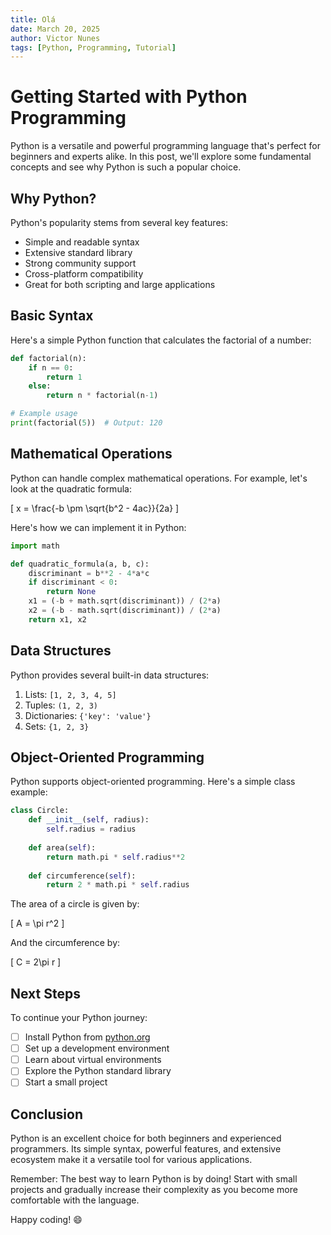 ```yaml
---
title: Olá
date: March 20, 2025
author: Victor Nunes
tags: [Python, Programming, Tutorial]
---
```


# Getting Started with Python Programming

Python is a versatile and powerful programming language that's perfect for beginners and experts alike. In this post, we'll explore some fundamental concepts and see why Python is such a popular choice.
<br/>
## Why Python?

Python's popularity stems from several key features:

- Simple and readable syntax
- Extensive standard library
- Strong community support
- Cross-platform compatibility
- Great for both scripting and large applications

## Basic Syntax

Here's a simple Python function that calculates the factorial of a number:

```python
def factorial(n):
    if n == 0:
        return 1
    else:
        return n * factorial(n-1)

# Example usage
print(factorial(5))  # Output: 120
```

## Mathematical Operations

Python can handle complex mathematical operations. For example, let's look at the quadratic formula:

\[
x = \frac{-b \pm \sqrt{b^2 - 4ac}}{2a}
\]

Here's how we can implement it in Python:

```python
import math

def quadratic_formula(a, b, c):
    discriminant = b**2 - 4*a*c
    if discriminant < 0:
        return None
    x1 = (-b + math.sqrt(discriminant)) / (2*a)
    x2 = (-b - math.sqrt(discriminant)) / (2*a)
    return x1, x2
```

## Data Structures

Python provides several built-in data structures:

1. Lists: `[1, 2, 3, 4, 5]`
2. Tuples: `(1, 2, 3)`
3. Dictionaries: `{'key': 'value'}`
4. Sets: `{1, 2, 3}`

## Object-Oriented Programming

Python supports object-oriented programming. Here's a simple class example:

```python
class Circle:
    def __init__(self, radius):
        self.radius = radius
    
    def area(self):
        return math.pi * self.radius**2
    
    def circumference(self):
        return 2 * math.pi * self.radius
```

The area of a circle is given by:

\[
A = \pi r^2
\]

And the circumference by:

\[
C = 2\pi r
\]

## Next Steps

To continue your Python journey:

- [ ] Install Python from [python.org](https://www.python.org)
- [ ] Set up a development environment
- [ ] Learn about virtual environments
- [ ] Explore the Python standard library
- [ ] Start a small project

## Conclusion

Python is an excellent choice for both beginners and experienced programmers. Its simple syntax, powerful features, and extensive ecosystem make it a versatile tool for various applications.

Remember: The best way to learn Python is by doing! Start with small projects and gradually increase their complexity as you become more comfortable with the language.

Happy coding! :smile: 